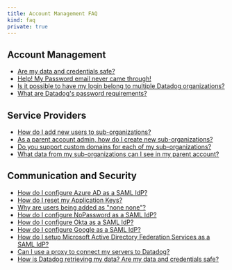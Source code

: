 ```yaml
---
title: Account Management FAQ
kind: faq
private: true
---
```


## Account Management

* [Are my data and credentials safe?][1]
* [Help! My Password email never came through!][2]
* [Is it possible to have my login belong to multiple Datadog organizations?][3]
* [What are Datadog's password requirements?][4]

## Service Providers

* [How do I add new users to sub-organizations?][5]
* [As a parent account admin, how do I create new sub-organizations?][6]
* [Do you support custom domains for each of my sub-organizations?][7]
* [What data from my sub-organizations can I see in my parent account?][8]

## Communication and Security

* [How do I configure Azure AD as a SAML IdP?][9]
* [How do I reset my Application Keys?][10]
* [Why are users being added as "none none"?][11]
* [How do I configure NoPassword as a SAML IdP?][12]
* [How do I configure Okta as a SAML IdP?][13]
* [How do I configure Google as a SAML IdP?][14]
* [How do I setup Microsoft Active Directory Federation Services as a SAML IdP?][15]
* [Can I use a proxy to connect my servers to Datadog?][16]
* [How is Datadog retrieving my data? Are my data and credentials safe?][17]

[1]: /account_management/faq/are-my-data-and-credentials-safe
[2]: /account_management/faq/help-my-password-email-never-came-through
[3]: /account_management/faq/is-it-possible-to-have-my-login-belong-to-multiple-datadog-organizations
[4]: /account_management/faq/password-requirements
[5]: /account_management/faq/how-do-i-add-new-users-to-sub-organizations
[6]: /account_management/faq/as-a-parent-account-admin-how-do-i-create-new-sub-organizations
[7]: /account_management/faq/do-you-support-custom-domains-for-each-of-my-sub-organizations
[8]: /account_management/faq/what-data-from-my-sub-organizations-can-i-see-in-my-parent-account
[9]: /account_management/faq/how-do-i-configure-azure-ad-as-a-saml-idp
[10]: /account_management/faq/how-do-i-reset-my-application-keys
[11]: /account_management/faq/why-are-users-being-added-as-none-none
[12]: /account_management/faq/how-do-i-configure-nopassword-as-a-saml-idp
[13]: /account_management/faq/how-do-i-configure-okta-as-a-saml-idp
[14]: /account_management/faq/how-do-i-configure-google-as-a-saml-idp
[15]: /account_management/faq/how-do-i-setup-microsoft-active-directory-federation-services-as-a-saml-idp
[16]: /account_management/faq/can-i-use-a-proxy-to-connect-my-servers-to-datadog
[17]: /account_management/faq/how-is-datadog-retrieving-my-data-are-my-data-and-credentials-safe
